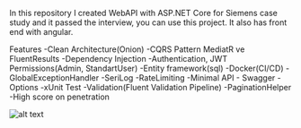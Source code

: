 In this repository I created WebAPI with ASP.NET Core for Siemens case study and it passed the interview, you can use this project.
It also has front end with angular.

Features
-Clean Architecture(Onion)
-CQRS Pattern MediatR ve FluentResults
-Dependency Injection
-Authentication, JWT Permissions(Admin, StandartUser)
-Entity framework(sql)
-Docker(CI/CD)
-GlobalExceptionHandler
-SeriLog
-RateLimiting
-Minimal API - Swagger
-Options
-xUnit Test
-Validation(Fluent Validation Pipeline)
-PaginationHelper
-High score on penetration

![alt text](https://github.com/mucoa/CustomerApp/assets/72553530/d02fbff5-144e-4ff3-a4ab-510d755bbdaf)

